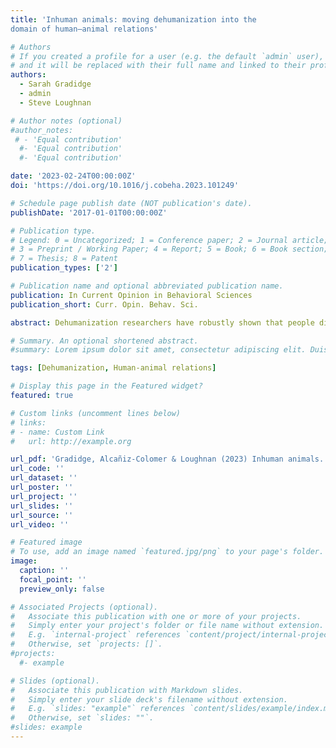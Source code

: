 ```yaml
---
title: 'Inhuman animals: moving dehumanization into the
domain of human–animal relations'

# Authors
# If you created a profile for a user (e.g. the default `admin` user), write the username (folder name) here
# and it will be replaced with their full name and linked to their profile.
authors:
  - Sarah Gradidge
  - admin
  - Steve Loughnan

# Author notes (optional)
#author_notes:
 # - 'Equal contribution'
  #- 'Equal contribution'
  #- 'Equal contribution'

date: '2023-02-24T00:00:00Z'
doi: 'https://doi.org/10.1016/j.cobeha.2023.101249'

# Schedule page publish date (NOT publication's date).
publishDate: '2017-01-01T00:00:00Z'

# Publication type.
# Legend: 0 = Uncategorized; 1 = Conference paper; 2 = Journal article;
# 3 = Preprint / Working Paper; 4 = Report; 5 = Book; 6 = Book section;
# 7 = Thesis; 8 = Patent
publication_types: ['2']

# Publication name and optional abbreviated publication name.
publication: In Current Opinion in Behavioral Sciences
publication_short: Curr. Opin. Behav. Sci.

abstract: Dehumanization researchers have robustly shown that people display remarkable variability in attributing humanity to others and outgroups, often with negative consequences for the dehumanized. We argue that a similar process operates at an interspecies level; people attribute less mind and humanity to animals, often with negative consequences for animals' moral standing and treatment. We outline recent work demonstrating that people attribute farmed animals less mind and do so in a motivated fashion. Further, we examine evidence that this denial of mind undermines moral concern for farmed animals. Finally, we explore some of the avenues for improving both mind attribution and moral concern toward farmed animals. We conclude that while researchers have robustly demonstrated that a process similar to intergroup dehumanization occurs when omnivores think about farmed animals, we need more research to understand how this can be counteracted.

# Summary. An optional shortened abstract.
#summary: Lorem ipsum dolor sit amet, consectetur adipiscing elit. Duis posuere tellus ac convallis placerat. Proin tincidunt magna sed ex sollicitudin condimentum.

tags: [Dehumanization, Human-animal relations]

# Display this page in the Featured widget?
featured: true

# Custom links (uncomment lines below)
# links:
# - name: Custom Link
#   url: http://example.org

url_pdf: 'Gradidge, Alcañiz-Colomer & Loughnan (2023) Inhuman animals. Moving dehumanization into the domain of human-animal relations.pdf'
url_code: ''
url_dataset: ''
url_poster: ''
url_project: ''
url_slides: ''
url_source: ''
url_video: ''

# Featured image
# To use, add an image named `featured.jpg/png` to your page's folder.
image:
  caption: ''
  focal_point: ''
  preview_only: false

# Associated Projects (optional).
#   Associate this publication with one or more of your projects.
#   Simply enter your project's folder or file name without extension.
#   E.g. `internal-project` references `content/project/internal-project/index.md`.
#   Otherwise, set `projects: []`.
#projects:
  #- example

# Slides (optional).
#   Associate this publication with Markdown slides.
#   Simply enter your slide deck's filename without extension.
#   E.g. `slides: "example"` references `content/slides/example/index.md`.
#   Otherwise, set `slides: ""`.
#slides: example
---
```

